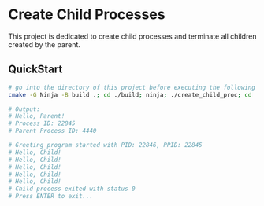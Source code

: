 # Create Child Processes
This project is dedicated to create child processes and terminate all children created by the parent.

## QuickStart
```bash
# go into the directory of this project before executing the following commands
cmake -G Ninja -B build .; cd ./build; ninja; ./create_child_proc; cd ..; 

# Output:
# Hello, Parent!
# Process ID: 22845
# Parent Process ID: 4440

# Greeting program started with PID: 22846, PPID: 22845
# Hello, Child!
# Hello, Child!
# Hello, Child!
# Hello, Child!
# Hello, Child!
# Child process exited with status 0
# Press ENTER to exit...